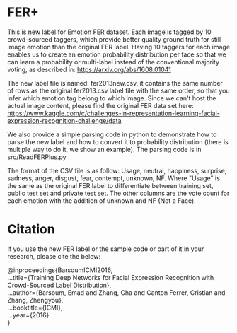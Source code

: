 # FER+
This is new label for Emotion FER dataset. Each image is tagged by 10 crowd-sourced taggers, which provide better quality ground truth for still image emotion than the original FER label. Having 10 taggers for each image enables us to create an emotion probability distribution per face so that we can learn a probability or multi-label instead of the conventional majority voting, as described in: https://arxiv.org/abs/1608.01041

The new label file is named: fer2013new.csv, it contains the same number of rows as the original fer2013.csv label file with the same order, so that you infer which emotion tag belong to which image. Since we can't host the actual image content, please find the original FER data set here: https://www.kaggle.com/c/challenges-in-representation-learning-facial-expression-recognition-challenge/data

We also provide a simple parsing code in python to demonstrate how to parse the new label and how to convert it to probability distribution (there is multiple way to do it, we show an example). The parsing code is in src/ReadFERPlus.py

The format of the CSV file is as follow: Usage,	neutral,	happiness,	surprise,	sadness,	anger,	disgust,	fear,	contempt,	unknown,	NF. Where "Usage" is the same as the original FER label to differentiate between training set, public test set and private test set. The other columns are the vote count for each emotion with the addition of unknown and NF (Not a Face).

# Citation
If you use the new FER label or the sample code or part of it in your research, please cite the below:

@inproceedings{BarsoumICMI2016,  
...title={Training Deep Networks for Facial Expression Recognition with Crowd-Sourced Label Distribution},  
...author={Barsoum, Emad and Zhang, Cha and Canton Ferrer, Cristian and Zhang, Zhengyou},  
...booktitle={ICMI},  
...year={2016}  
}
